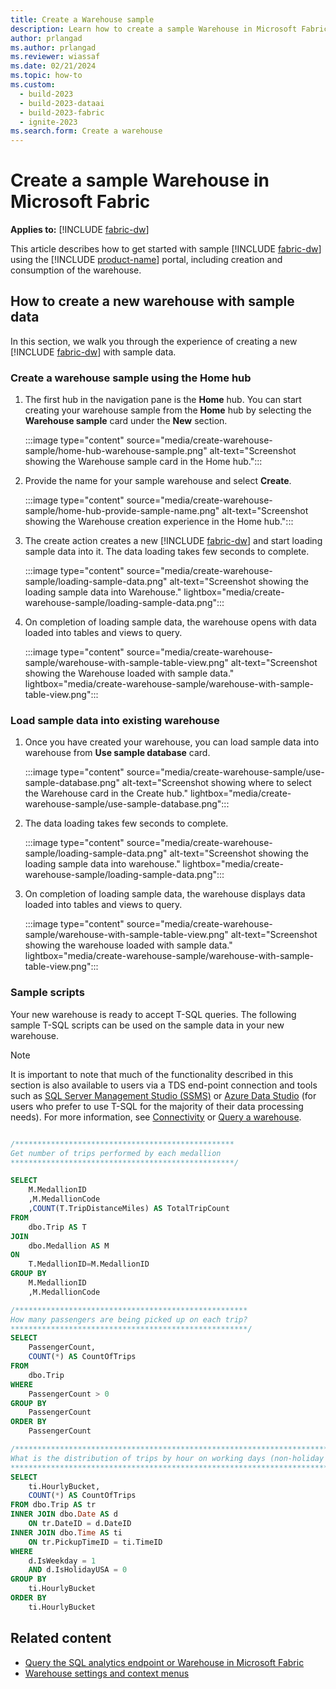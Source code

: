```yaml
---
title: Create a Warehouse sample
description: Learn how to create a sample Warehouse in Microsoft Fabric.
author: prlangad
ms.author: prlangad
ms.reviewer: wiassaf
ms.date: 02/21/2024
ms.topic: how-to
ms.custom:
  - build-2023
  - build-2023-dataai
  - build-2023-fabric
  - ignite-2023
ms.search.form: Create a warehouse
---
```

# Create a sample Warehouse in Microsoft Fabric

**Applies to:** [!INCLUDE [fabric-dw](includes/applies-to-version/fabric-dw.md)]

This article describes how to get started with sample [!INCLUDE [fabric-dw](includes/fabric-dw.md)] using the [!INCLUDE [product-name](../includes/product-name.md)] portal, including creation and consumption of the warehouse.

## How to create a new warehouse with sample data

In this section, we walk you through the experience of creating a new [!INCLUDE [fabric-dw](includes/fabric-dw.md)] with sample data.

### Create a warehouse sample using the Home hub

1. The first hub in the navigation pane is the **Home** hub. You can start creating your warehouse sample from the **Home** hub by selecting the **Warehouse sample** card under the **New** section.

   :::image type="content" source="media/create-warehouse-sample/home-hub-warehouse-sample.png" alt-text="Screenshot showing the Warehouse sample card in the Home hub.":::

1. Provide the name for your sample warehouse and select **Create**.

   :::image type="content" source="media/create-warehouse-sample/home-hub-provide-sample-name.png" alt-text="Screenshot showing the Warehouse creation experience in the Home hub.":::

1. The create action creates a new [!INCLUDE [fabric-dw](includes/fabric-dw.md)] and start loading sample data into it. The data loading takes few seconds to complete.

   :::image type="content" source="media/create-warehouse-sample/loading-sample-data.png" alt-text="Screenshot showing the loading sample data into Warehouse." lightbox="media/create-warehouse-sample/loading-sample-data.png":::

1. On completion of loading sample data, the warehouse opens with data loaded into tables and views to query.

   :::image type="content" source="media/create-warehouse-sample/warehouse-with-sample-table-view.png" alt-text="Screenshot showing the Warehouse loaded with sample data." lightbox="media/create-warehouse-sample/warehouse-with-sample-table-view.png":::

### Load sample data into existing warehouse

1. Once you have created your warehouse, you can load sample data into warehouse from **Use sample database** card.

   :::image type="content" source="media/create-warehouse-sample/use-sample-database.png" alt-text="Screenshot showing where to select the Warehouse card in the Create hub." lightbox="media/create-warehouse-sample/use-sample-database.png":::

1. The data loading takes few seconds to complete.

   :::image type="content" source="media/create-warehouse-sample/loading-sample-data.png" alt-text="Screenshot showing the loading sample data into warehouse." lightbox="media/create-warehouse-sample/loading-sample-data.png":::

1. On completion of loading sample data, the warehouse displays data loaded into tables and views to query.

   :::image type="content" source="media/create-warehouse-sample/warehouse-with-sample-table-view.png" alt-text="Screenshot showing the warehouse loaded with sample data." lightbox="media/create-warehouse-sample/warehouse-with-sample-table-view.png":::

### Sample scripts

Your new warehouse is ready to accept T-SQL queries. The following sample T-SQL scripts can be used on the sample data in your new warehouse.

> [!NOTE]
> It is important to note that much of the functionality described in this section is also available to users via a TDS end-point connection and tools such as [SQL Server Management Studio (SSMS)](/sql/ssms/download-sql-server-management-studio-ssms) or [Azure Data Studio](/sql/azure-data-studio/download-azure-data-studio) (for users who prefer to use T-SQL for the majority of their data processing needs). For more information, see [Connectivity](connectivity.md) or [Query a warehouse](query-warehouse.md).

```sql

/*************************************************
Get number of trips performed by each medallion
**************************************************/

SELECT 
    M.MedallionID
    ,M.MedallionCode
    ,COUNT(T.TripDistanceMiles) AS TotalTripCount
FROM   
    dbo.Trip AS T
JOIN   
    dbo.Medallion AS M
ON 
    T.MedallionID=M.MedallionID
GROUP BY 
    M.MedallionID
    ,M.MedallionCode

/****************************************************
How many passengers are being picked up on each trip?
*****************************************************/
SELECT
    PassengerCount,
    COUNT(*) AS CountOfTrips
FROM 
    dbo.Trip
WHERE 
    PassengerCount > 0
GROUP BY 
    PassengerCount
ORDER BY 
    PassengerCount

/*********************************************************************************
What is the distribution of trips by hour on working days (non-holiday weekdays)?
*********************************************************************************/
SELECT
    ti.HourlyBucket,
    COUNT(*) AS CountOfTrips
FROM dbo.Trip AS tr
INNER JOIN dbo.Date AS d
    ON tr.DateID = d.DateID
INNER JOIN dbo.Time AS ti
    ON tr.PickupTimeID = ti.TimeID
WHERE
    d.IsWeekday = 1
    AND d.IsHolidayUSA = 0
GROUP BY
    ti.HourlyBucket
ORDER BY
    ti.HourlyBucket
```

## Related content

- [Query the SQL analytics endpoint or Warehouse in Microsoft Fabric](query-warehouse.md)
- [Warehouse settings and context menus](settings-context-menus.md)
